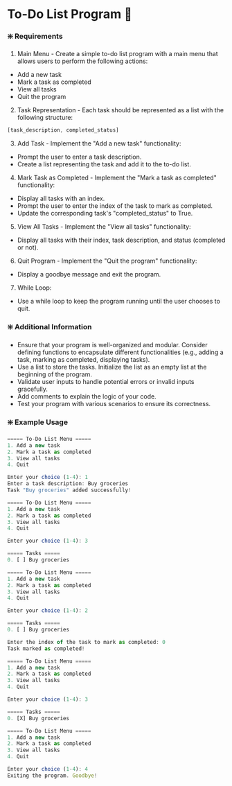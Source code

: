 # To-Do List Program 📝

### ❇️ Requirements

1. Main Menu - Create a simple to-do list program with a main menu that allows users to perform the following actions:
 - Add a new task
 - Mark a task as completed
 - View all tasks
 - Quit the program

2. Task Representation - Each task should be represented as a list with the following structure:
```javascript
[task_description, completed_status]

```

3. Add Task - Implement the "Add a new task" functionality:
- Prompt the user to enter a task description.
- Create a list representing the task and add it to the to-do list.

4. Mark Task as Completed - Implement the "Mark a task as completed" functionality:
- Display all tasks with an index.
- Prompt the user to enter the index of the task to mark as completed.
- Update the corresponding task's "completed_status" to True.

5. View All Tasks - Implement the "View all tasks" functionality:
- Display all tasks with their index, task description, and status (completed or not).

6. Quit Program - Implement the "Quit the program" functionality:
- Display a goodbye message and exit the program.

7. While Loop:
- Use a while loop to keep the program running until the user chooses to quit.

### ❇️ Additional Information 

- Ensure that your program is well-organized and modular. Consider defining functions to encapsulate different functionalities (e.g., adding a task, marking as completed, displaying tasks).
- Use a list to store the tasks. Initialize the list as an empty list at the beginning of the program.
- Validate user inputs to handle potential errors or invalid inputs gracefully.
- Add comments to explain the logic of your code.
- Test your program with various scenarios to ensure its correctness.

### ❇️ Example Usage 
```javascript
===== To-Do List Menu =====
1. Add a new task
2. Mark a task as completed
3. View all tasks
4. Quit

Enter your choice (1-4): 1
Enter a task description: Buy groceries
Task "Buy groceries" added successfully!

===== To-Do List Menu =====
1. Add a new task
2. Mark a task as completed
3. View all tasks
4. Quit

Enter your choice (1-4): 3

===== Tasks =====
0. [ ] Buy groceries

===== To-Do List Menu =====
1. Add a new task
2. Mark a task as completed
3. View all tasks
4. Quit

Enter your choice (1-4): 2

===== Tasks =====
0. [ ] Buy groceries

Enter the index of the task to mark as completed: 0
Task marked as completed!

===== To-Do List Menu =====
1. Add a new task
2. Mark a task as completed
3. View all tasks
4. Quit

Enter your choice (1-4): 3

===== Tasks =====
0. [X] Buy groceries

===== To-Do List Menu =====
1. Add a new task
2. Mark a task as completed
3. View all tasks
4. Quit

Enter your choice (1-4): 4
Exiting the program. Goodbye!


```
